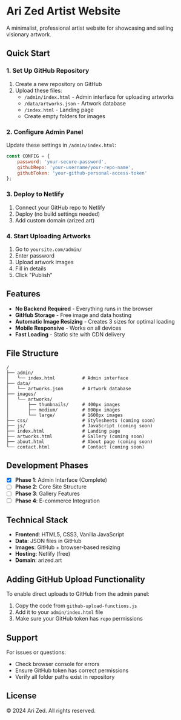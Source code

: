 # Ari Zed Artist Website

A minimalist, professional artist website for showcasing and selling visionary artwork.

## Quick Start

### 1. Set Up GitHub Repository

1. Create a new repository on GitHub
2. Upload these files:
   - `/admin/index.html` - Admin interface for uploading artworks
   - `/data/artworks.json` - Artwork database
   - `/index.html` - Landing page
   - Create empty folders for images

### 2. Configure Admin Panel

Update these settings in `/admin/index.html`:

```javascript
const CONFIG = {
    password: 'your-secure-password',
    githubRepo: 'your-username/your-repo-name',
    githubToken: 'your-github-personal-access-token'
};
```

### 3. Deploy to Netlify

1. Connect your GitHub repo to Netlify
2. Deploy (no build settings needed)
3. Add custom domain (arized.art)

### 4. Start Uploading Artworks

1. Go to `yoursite.com/admin/`
2. Enter password
3. Upload artwork images
4. Fill in details
5. Click "Publish"

## Features

- **No Backend Required** - Everything runs in the browser
- **GitHub Storage** - Free image and data hosting
- **Automatic Image Resizing** - Creates 3 sizes for optimal loading
- **Mobile Responsive** - Works on all devices
- **Fast Loading** - Static site with CDN delivery

## File Structure

```
/
├── admin/
│   └── index.html          # Admin interface
├── data/
│   └── artworks.json       # Artwork database
├── images/
│   └── artworks/
│       ├── thumbnails/     # 400px images
│       ├── medium/         # 800px images
│       └── large/          # 1600px images
├── css/                    # Stylesheets (coming soon)
├── js/                     # JavaScript (coming soon)
├── index.html              # Landing page
├── artworks.html           # Gallery (coming soon)
├── about.html              # About page (coming soon)
└── contact.html            # Contact (coming soon)
```

## Development Phases

- [x] **Phase 1**: Admin Interface (Complete)
- [ ] **Phase 2**: Core Site Structure
- [ ] **Phase 3**: Gallery Features
- [ ] **Phase 4**: E-commerce Integration

## Technical Stack

- **Frontend**: HTML5, CSS3, Vanilla JavaScript
- **Data**: JSON files in GitHub
- **Images**: GitHub + browser-based resizing
- **Hosting**: Netlify (free)
- **Domain**: arized.art

## Adding GitHub Upload Functionality

To enable direct uploads to GitHub from the admin panel:

1. Copy the code from `github-upload-functions.js`
2. Add it to your `admin/index.html` file
3. Make sure your GitHub token has `repo` permissions

## Support

For issues or questions:
- Check browser console for errors
- Ensure GitHub token has correct permissions
- Verify all folder paths exist in repository

## License

© 2024 Ari Zed. All rights reserved.
